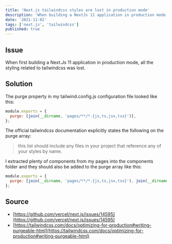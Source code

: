```yaml
---
title: 'Next.js tailwindcss styles are lost in production mode'
description: 'When building a NextJs 11 application in production mode, all the tailwindcss styling is lost.'
date: '2021-11-02'
tags: ['next.js', 'tailwindcss']
published: true
---
```


## Issue

When first building a Next.Js 11 application in production mode, all the styling related to tailwindcss was lost.

## Solution

The purge property in my tailwind.config.js configuration file looked like this:

```javascript
module.exports = {
  purge: [join(__dirname, 'pages/**/*.{js,ts,jsx,tsx}')],
};
```

The official tailwindcss documentation explicitly states the following on the purge array:

> this list should include any files in your project that reference any of your styles by name.

I extracted plenty of components from my pages into the components folder and they should also be added to the purge array like this:

```javascript
module.exports = {
  purge: [join(__dirname, 'pages/**/*.{js,ts,jsx,tsx}'), join(__dirname, 'components/**/*.{js,ts,jsx,tsx}')],
};
```

## Source

- [https://github.com/vercel/next.js/issues/14595](https://github.com/vercel/next.js/issues/14595)
- [https://tailwindcss.com/docs/optimizing-for-production#writing-purgeable-html](https://tailwindcss.com/docs/optimizing-for-production#writing-purgeable-html)

